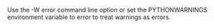 Use the -W error command line option or set the PYTHONWARNINGS environment variable to error to treat warnings as errors.
